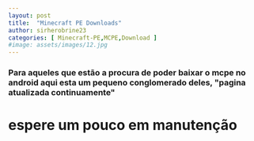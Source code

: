 ```yaml
---
layout: post
title:  "Minecraft PE Downloads"
author: sirherobrine23
categories: [ Minecraft-PE,MCPE,Download ]
#image: assets/images/12.jpg
---
```


### Para aqueles que estão a procura de poder baixar o mcpe no android aqui esta um pequeno conglomerado deles, "pagina atualizada continuamente"

# espere um pouco em manutenção